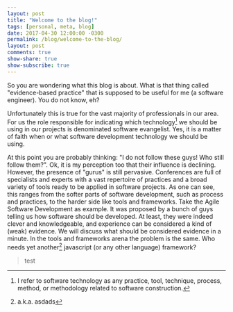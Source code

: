 ```yaml
---
layout: post
title: "Welcome to the blog!"
tags: [personal, meta, blog]
date: 2017-04-30 12:00:00 -0300
permalink: /blog/welcome-to-the-blog/
layout: post
comments: true
show-share: true
show-subscribe: true
---
```


So you are wondering what this blog is about. What is that thing called "evidence-based practice" that is supposed to be useful for me (a software engineer). You do not know, eh? 

Unfortunately this is true for the vast majority of professionals in our area. For us the role responsible for indicating which technology[^1] we should be using in our projects is denominated software evangelist. Yes, it is a matter of faith when or what software development technology we should be using.

At this point you are probably thinking: "I do not follow these guys! Who still follow them?". Ok, it is my perception too that their influence is declining. However, the presence of "gurus" is still pervasive. Conferences are full of specialists and experts with a vast repertoire of practices and a broad variety of tools ready to be applied in software projects. As one can see, this ranges from the softer parts of software development, such as process and practices, to the harder side like tools and frameworks. Take the Agile Software Development as example. It was proposed by a bunch of guys telling us how software should be developed. At least, they were indeed clever and knowledgeable, and experience can be considered a kind of (weak) evidence. We will discuss what should be considered evidence in a minute. In the tools and frameworks arena the problem is the same. Who needs yet another[^2] javascript (or any other language) framework? 


> test



[^1]: I refer to software technology as any practice, tool, technique, process, method, or methodology related to software construction.
[^2]: a.k.a. asdads
